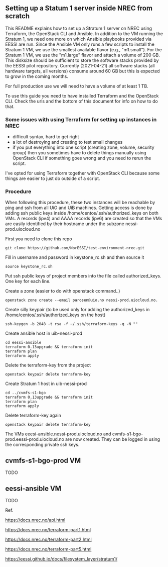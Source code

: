 ## Setting up a Statum 1 server inside NREC from scratch
This README explains how to set up a Stratum 1 server on NREC using Terraform, the OpenStack CLI and Ansible.
In addition to the VM running the Stratum 1, we need one more on which Ansible playbooks provided
via EESSI are run. Since the Ansible VM only runs a few scripts to install the Stratum 1 VM, we use the
smallest available flavor (e.g., "m1.small"). For the Stratum 1 VM, we use the "m1.large" flavor and attach
a volume of 200 GB. This disksize should be sufficient to store the software stacks provided by the
EESSI pilot repository. Currently (2021-04-21) all software stacks (all hardware targets, all
versions) consume around 60 GB but this is expected to grow in the coming months.

For full production use we will need to have a volume of at least 1 TB.

To use this guide you need to have installed Terraform and the OpenStack CLI. Check the urls and the
bottom of this document for info on how to do that.


### Some issues with using Terraform for setting up instances in NREC

- difficult syntax, hard to get right
- a lot of destroying and creating to test small changes
- if you put everything into one script (creating zone, volume, security group) then you 
  sometimes have to delete things manually using OpenStack CLI if something goes wrong and you need
  to rerun the script.

I've opted for using Terraform together with OpenStack CLI because some things are easier to just do
outside of a script.

### Procedure

When following this procedure, these two instances will be reachable by ping and ssh from all UiO
and UiB machines. Getting access is done by adding ssh public keys inside
/home/centos/.ssh/authorized_keys on both VMs. A records (ipv4) and AAAA records (ipv6) are created
so that the VMs are easily identified by their hostname under the subzone nessi-prod.uiocloud.no

First you need to clone this repo

```console
git clone https://github.com/NorESSI/test-environment-nrec.git
```

Fill in username and password in keystone_rc.sh and then source it

```console
source keystone_rc.sh
```

Put ssh public keys of project members into the file called authorized_keys. One key for each line.

Create a zone (easier to do with openstack command..)

```console
openstack zone create --email parosen@uio.no nessi-prod.uiocloud.no.
```

Create silly keypair (to be used only for adding the authorized_keys in /home/centos/.ssh/authorized_keys on the host)

```console
ssh-keygen -b 2048 -t rsa -f ~/.ssh/terraform-keys -q -N ""
```

Create ansible host in uib-nessi-prod
```console
cd eessi-ansible
terraform 0.13upgrade && terraform init
terraform plan
terraform apply
```

Delete the terraform-key from the project

```console
openstack keypair delete terraform-key
```

Create Stratum 1 host in uib-nessi-prod

```console
cd ../cvmfs-s1-bgo
terraform 0.13upgrade && terraform init
terraform plan
terraform apply
```

Delete terraform-key again

```console
openstack keypair delete terraform-key
```

The VMs eeesi-ansible.nessi-prod.uiocloud.no and cvmfs-s1-bgo-prod.eessi-prod.uiocloud.no are now
created. They can be logged in using the corresponding private ssh keys.

## cvmfs-s1-bgo-prod VM

TODO

## eessi-ansible VM

TODO




Ref.

https://docs.nrec.no/api.html

https://docs.nrec.no/terraform-part1.html

https://docs.nrec.no/terraform-part2.html

https://docs.nrec.no/terraform-part5.html

https://eessi.github.io/docs/filesystem_layer/stratum1/

